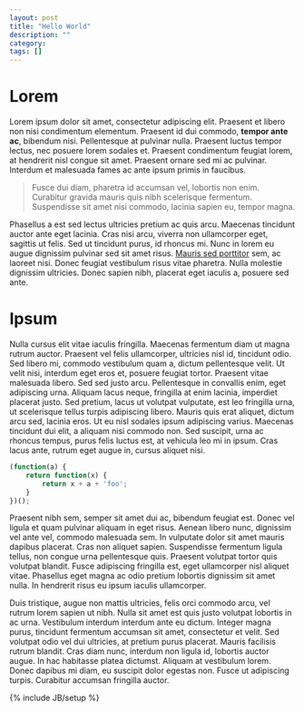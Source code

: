 ```yaml
---
layout: post
title: "Hello World"
description: ""
category: 
tags: []
---
```


# Lorem

Lorem ipsum dolor sit amet, consectetur adipiscing elit. Praesent et libero non nisi condimentum elementum. Praesent id dui commodo, **tempor ante ac**, bibendum nisi. Pellentesque at pulvinar nulla. Praesent luctus tempor lectus, nec posuere lorem sodales et. Praesent condimentum feugiat lorem, at hendrerit nisl congue sit amet. Praesent ornare sed mi ac pulvinar. Interdum et malesuada fames ac ante ipsum primis in faucibus.

> Fusce dui diam, pharetra id accumsan vel, lobortis non enim. Curabitur gravida mauris quis nibh scelerisque fermentum. Suspendisse sit amet nisi commodo, lacinia sapien eu, tempor magna.

Phasellus a est sed lectus ultricies pretium ac quis arcu. Maecenas tincidunt auctor ante eget lacinia. Cras nisi arcu, viverra non ullamcorper eget, sagittis ut felis. Sed ut tincidunt purus, id rhoncus mi. Nunc in lorem eu augue dignissim pulvinar sed sit amet risus. [Mauris sed porttitor](http://google.fr) sem, ac laoreet nisi. Donec feugiat vestibulum risus vitae pharetra. Nulla molestie dignissim ultricies. Donec sapien nibh, placerat eget iaculis a, posuere sed ante.

# Ipsum

Nulla cursus elit vitae iaculis fringilla. Maecenas fermentum diam ut magna rutrum auctor. Praesent vel felis ullamcorper, ultricies nisl id, tincidunt odio. Sed libero mi, commodo vestibulum quam a, dictum pellentesque velit. Ut velit nisi, interdum eget eros et, posuere feugiat tortor. Praesent vitae malesuada libero. Sed sed justo arcu. Pellentesque in convallis enim, eget adipiscing urna. Aliquam lacus neque, fringilla at enim lacinia, imperdiet placerat justo. Sed pretium, lacus ut volutpat vulputate, est leo fringilla urna, ut scelerisque tellus turpis adipiscing libero. Mauris quis erat aliquet, dictum arcu sed, lacinia eros. Ut eu nisl sodales ipsum adipiscing varius. Maecenas tincidunt dui elit, a aliquam nisi commodo non. Sed suscipit, urna ac rhoncus tempus, purus felis luctus est, at vehicula leo mi in ipsum. Cras lacus ante, rutrum eget augue in, cursus aliquet nisi.


```javascript
(function(a) {
    return function(x) {
        return x + a + 'foo';
    }
})();
```


Praesent nibh sem, semper sit amet dui ac, bibendum feugiat est. Donec vel ligula et quam pulvinar aliquam in eget risus. Aenean libero nunc, dignissim vel ante vel, commodo malesuada sem. In vulputate dolor sit amet mauris dapibus placerat. Cras non aliquet sapien. Suspendisse fermentum ligula tellus, non congue urna pellentesque quis. Praesent volutpat tortor quis volutpat blandit. Fusce adipiscing fringilla est, eget ullamcorper nisl aliquet vitae. Phasellus eget magna ac odio pretium lobortis dignissim sit amet nulla. In hendrerit risus eu ipsum iaculis ullamcorper.

Duis tristique, augue non mattis ultricies, felis orci commodo arcu, vel rutrum lorem sapien ut nibh. Nulla sit amet est quis justo volutpat lobortis in ac urna. Vestibulum interdum interdum ante eu dictum. Integer magna purus, tincidunt fermentum accumsan sit amet, consectetur et velit. Sed volutpat odio vel dui ultricies, at pretium purus placerat. Mauris facilisis rutrum blandit. Cras diam nunc, interdum non ligula id, lobortis auctor augue. In hac habitasse platea dictumst. Aliquam at vestibulum lorem. Donec dapibus mi diam, eu suscipit dolor egestas non. Fusce ut adipiscing turpis. Curabitur accumsan fringilla auctor.

{% include JB/setup %}
